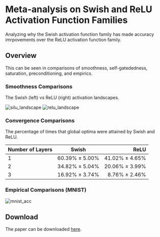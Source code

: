 # Meta-analysis on Swish and ReLU Activation Function Families
Analyzing why the Swish activation function family has made accuracy imrpovements over the ReLU activation function family.

## Overview

This can be seen in comparisons of smoothness, self-gatededness, saturation, preconditioning, and empirics. 

### Smoothness Comparisons 

The Swish (left) vs ReLU (right) activation landscapes. 

![silu_landscape](https://github.com/novak-99/ReLU-Family-Swish-Family-Meta-Analysis/assets/78002988/4e1f4c1f-e4ab-4557-8e8f-f39684de5948)
![relu_landscape](https://github.com/novak-99/ReLU-Family-Swish-Family-Meta-Analysis/assets/78002988/cd5d040d-753b-429b-a050-8ca9dd88f1f2)

### Convergence Comparisons

The percentage of times that global optima were attained by Swish and ReLU.

| Number of Layers | Swish | ReLU |
| ------------- |:-------------:| -----:|
| 1 | 60.39% ± 5.00% | 41.02% ± 4.65% |
| 2 | 34.82% ± 5.04% | 20.06% ± 3.99% |
| 3 | 16.92% ± 3.74% | 8.76% ± 2.46% |

### Empirical Comparisons (MNIST)

![mnist_acc](https://github.com/novak-99/ReLU-Family-Swish-Family-Meta-Analysis/assets/78002988/a4f3ac23-2e6d-416e-8866-04030f083191)

## Download 

The paper can be downloaded [here](https://github.com/novak-99/ReLU-Family-Swish-Family-Meta-Analysis/files/13200124/Swish_Fam_vs_ReLU_Fam.pdf).

